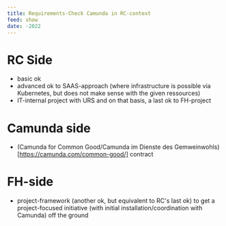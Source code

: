 ```yaml
---
title: Requirements-Check Camunda in RC-context
feed: show
date: -2022
---
```


# RC Side

- basic ok
- advanced ok to SAAS-approach (where infrastructure is possible via Kubernetes, but does not make sense with the given ressources)
- IT-internal project with URS and on that basis, a last ok to FH-project

# Camunda side

- (Camunda for Common Good/Camunda im Dienste des Gemweinwohls)[https://camunda.com/common-good/] contract

# FH-side

- project-framework (another ok, but equivalent to RC's last ok) to get a project-focused initiative (with initial installation/coordination with Camunda) off the ground